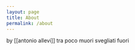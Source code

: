 ```yaml
---
layout: page
title: About
permalink: /about
---
```

 by [[antonio allevi]] 
tra poco muori
svegliati fuori

